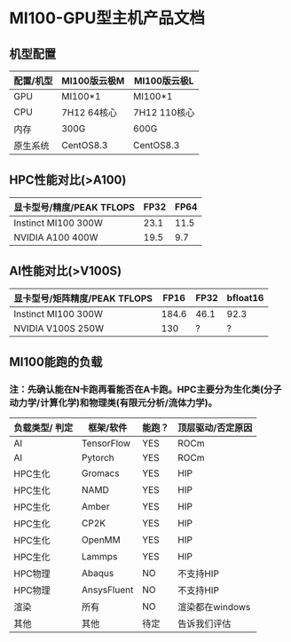 # MI100-GPU型主机产品文档

## 机型配置
|配置/机型 | MI100版云极M | MI100版云极L |
|-|-|-|
|GPU| MI100*1 | MI100*1|
|CPU| 7H12 64核心| 7H12 110核心|
|内存| 300G | 600G|
|原生系统| CentOS8.3|CentOS8.3|

## HPC性能对比(>A100)
|显卡型号/精度/PEAK TFLOPS |FP32 | FP64|
|-|-|-|
|Instinct MI100 300W| 23.1 | 11.5|
|NVIDIA A100 400W | 19.5 | 9.7|

## AI性能对比(>V100S)
|显卡型号/矩阵精度/PEAK TFLOPS | FP16 | FP32| bfloat16 |
|-|-|-| - |
|Instinct MI100 300W| 184.6 | 46.1| 92.3|
|NVIDIA V100S 250W | 130 | ? | ? |

## MI100能跑的负载
### 注：先确认能在N卡跑再看能否在A卡跑。HPC主要分为生化类(分子动力学/计算化学)和物理类(有限元分析/流体力学)。
| 负载类型/ 判定| 框架/软件 |能跑？|顶层驱动/否定原因 |
|-|-|-|-|
|AI|TensorFlow|YES|ROCm |
|AI|Pytorch|YES|ROCm|
|HPC生化|Gromacs|YES|HIP|
|HPC生化|NAMD|YES|HIP|
|HPC生化|Amber|YES|HIP|
|HPC生化|CP2K|YES|HIP|
|HPC生化|OpenMM|YES|HIP|
|HPC生化|Lammps|YES|HIP|
|HPC物理|Abaqus|NO|不支持HIP|
|HPC物理|AnsysFluent|NO|不支持HIP|
|渲染|所有|NO|渲染都在windows|
|其他|其他|待定|告诉我们评估|

